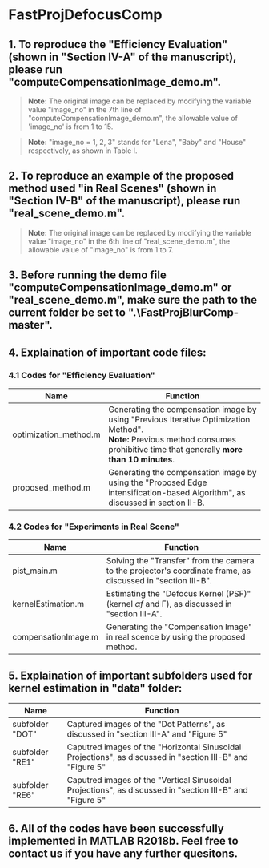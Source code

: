 # FastProjDefocusComp
## 1. To reproduce the "Efficiency Evaluation" (shown in "Section Ⅳ-A" of the manuscript), please run "computeCompensationImage_demo.m".
> **Note:**  The original image can be replaced by modifying the variable value "image_no" in the 7th line of "computeCompensationImage_demo.m", the allowable value of 'image_no' is from 1 to 15.

> **Note:**  "image_no = 1, 2, 3" stands for "Lena", "Baby" and "House" respectively, as shown in Table I.

## 2. To reproduce an example of the proposed method used "in Real Scenes" (shown in "Section Ⅳ-B" of the manuscript), please run "real_scene_demo.m".
> **Note:** The original image can be replaced by modifying the variable value "image_no" in the 6th line of "real_scene_demo.m", the allowable value of "image_no" is from 1 to 7.

## 3. Before running the demo file "computeCompensationImage_demo.m" or "real_scene_demo.m", make sure the path to the current folder be set to ".\FastProjBlurComp-master".

## 4.  Explaination of important code files:
### 4.1 Codes for "Efficiency Evaluation"

|Name|Function|
|----|--------|
|optimization_method.m| Generating the compensation image by using "Previous Iterative Optimization Method". <br> **Note:** Previous method consumes prohibitive time that generally **more than 10 minutes**.|
|proposed_method.m| Generating the compensation image by using the "Proposed Edge intensification-based Algorithm", as discussed in section Ⅱ-B.|

### 4.2 Codes for "Experiments in Real Scene"

|Name|Function|
|----|--------|
|pist_main.m| Solving the "Transfer" from the camera to the projector's coordinate frame, as discussed in "section Ⅲ-B".|
|kernelEstimation.m| Estimating the "Defocus Kernel (PSF)" (kernel *αf* and Γ), as discussed in "section Ⅲ-A".|
|compensationImage.m| Generating the "Compensation Image" in real scence by using the proposed method. |

## 5.  Explaination of important subfolders used for kernel estimation in "data" folder:

|Name|Function|
|----|--------|
|subfolder "DOT"| Captured images of the "Dot Patterns", as discussed in "section Ⅲ-A" and "Figure 5"|
|subfolder "RE1"| Caputred images of the "Horizontal Sinusoidal Projections", as discussed in "section Ⅲ-B" and "Figure 5"|
|subfolder "RE6"| Caputred images of the "Vertical Sinusoidal Projections", as discussed in "section Ⅲ-B" and "Figure 5"|

## 6. All of the codes have been successfully implemented in MATLAB R2018b. Feel free to contact us if you have any further quesitons.



